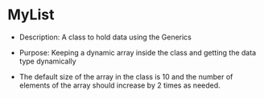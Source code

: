 # MyList
- Description: A class to hold data using the Generics

- Purpose: Keeping a dynamic array inside the class and getting the data type dynamically

- The default size of the array in the class is 10 and the number of elements of the array should increase by 2 times as needed.
